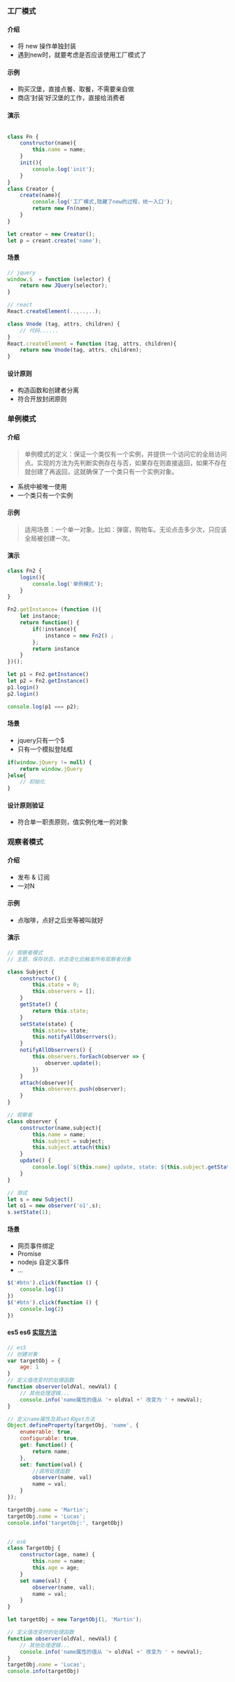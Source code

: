 

### 工厂模式

#### 介绍

- 将 new 操作单独封装
- 遇到new时，就要考虑是否应该使用工厂模式了

#### 示例

- 购买汉堡，直接点餐、取餐，不需要亲自做
- 商店‘封装’好汉堡的工作，直接给消费者

#### 演示

``` JavaScript

class Fn {
    constructor(name){
        this.name = name;
    }
    init(){
        console.log('init');
    }
}
class Creator {   
    create(name){
        console.log('工厂模式,隐藏了new的过程，统一入口');
        return new Fn(name);
    }
}

let creator = new Creator();
let p = creant.create('name');

```

#### 场景

``` JavaScript
// jquery
window.$  = function (selector) {
    return new JQuery(selector);
}

// react
React.createElement(..,..,..);

class Vnode (tag, attrs, children) {
    // 代码......
}
React.createElement = function (tag, attrs, children){
    return new Vnode(tag, attrs, children);
}
```

#### 设计原则

- 构造函数和创建者分离
- 符合开放封闭原则


### 单例模式

#### 介绍

> 单例模式的定义：保证一个类仅有一个实例，并提供一个访问它的全局访问点。实现的方法为先判断实例存在与否，如果存在则直接返回，如果不存在就创建了再返回，这就确保了一个类只有一个实例对象。

- 系统中被唯一使用
- 一个类只有一个实例

#### 示例

> 适用场景：一个单一对象。比如：弹窗，购物车。无论点击多少次，只应该全局被创建一次。

#### 演示

``` javaScript
class Fn2 {
    login(){
        console.log('单例模式');
    }
}

Fn2.getInstance= (function (){
    let instance;
    return function() {
        if(!instance){
            instance = new Fn2() ; 
        };
        return instance
    }
})();

let p1 = Fn2.getInstance()
let p2 = Fn2.getInstance()
p1.login()
p2.login()

console.log(p1 === p2);
```

#### 场景

- jquery只有一个$
- 只有一个模拟登陆框

``` javaScript
if(window.jQuery != null) {
    return window.jQuery
}else{
    // 初始化
}
```

#### 设计原则验证

- 符合单一职责原则，值实例化唯一的对象


### 观察者模式

#### 介绍

- 发布 & 订阅
- 一对N

#### 示例

- 点咖啡，点好之后坐等被叫就好

#### 演示

``` javaScript
// 观察者模式
// 主题，保存状态，状态变化后触发所有观察者对象

class Subject {
    constructor() {
        this.state = 0;
        this.observers = [];
    }
    getState() {
        return this.state;
    }
    setState(state) {
        this.state= state;
        this.notifyAllObserrvers();
    }
    notifyAllObserrvers() {
        this.observers.forEach(observer => {
            observer.update();
        })
    }
    attach(observer){
        this.observers.push(observer);
    }
}

// 观察者
class observer {
    constructor(name,subject){
        this.name = name;
        this.subject = subject;
        this.subject.attach(this)
    }
    update() {
        console.log(`${this.name} update, state: ${this.subject.getState()}`)
    }
}

// 测试
let s = new Subject()
let o1 = new observer('o1',s);
s.setState(1);
```
#### 场景

- 网页事件绑定
- Promise
- nodejs 自定义事件
- ...

``` javaScript
$('#btn').click(function () {
    console.log(1)
})
$('#btn').click(function () {
    console.log(2)
})

```

#### es5 es6 [实现方法](https://blog.csdn.net/lm278858445/article/details/78287492)

``` JavaScript
// es5
// 创建对象
var targetObj = {
    age: 1
}
// 定义值改变时的处理函数
function observer(oldVal, newVal) {
	// 其他处理逻辑...
    console.info('name属性的值从 '+ oldVal +' 改变为 ' + newVal);
}

// 定义name属性及其set和get方法
Object.defineProperty(targetObj, 'name', {
    enumerable: true,
    configurable: true,
    get: function() {
        return name;
    },
    set: function(val) {
        //调用处理函数
        observer(name, val)
        name = val;
    }
});

targetObj.name = 'Martin';
targetObj.name = 'Lucas';
console.info('targetObj:', targetObj)


// es6
class TargetObj {
    constructor(age, name) {
        this.name = name;
        this.age = age;
    }
    set name(val) {
        observer(name, val);
        name = val;
    }
}

let targetObj = new TargetObj(1, 'Martin');

// 定义值改变时的处理函数
function observer(oldVal, newVal) {
	// 其他处理逻辑...
    console.info('name属性的值从 '+ oldVal +' 改变为 ' + newVal);
}
targetObj.name = 'Lucas';
console.info(targetObj)

```